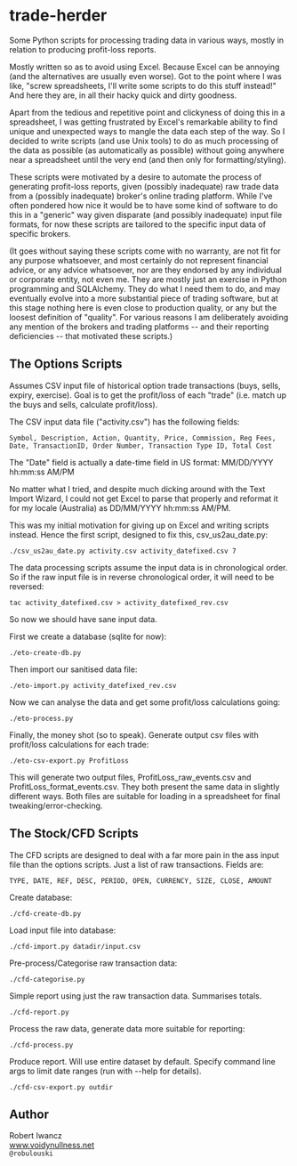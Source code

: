 trade-herder
============

Some Python scripts for processing trading data in various ways, mostly
in relation to producing profit-loss reports.  

Mostly written so as to avoid using Excel.  Because Excel can be annoying
(and the alternatives are usually even worse).  Got to the point where I
was like, "screw spreadsheets, I'll write some scripts to do this stuff
instead!"  And here they are, in all their hacky quick and dirty goodness.

Apart from the tedious and repetitive point and clickyness of doing this in
a spreadsheet, I was getting frustrated by Excel's remarkable ability to
find unique and unexpected ways to mangle the data each step of the way.
So I decided to write scripts (and use Unix tools) to do as much processing
of the data as possible (as automatically as possible) without going
anywhere near a spreadsheet until the very end (and then only for
formatting/styling).

These scripts were motivated by a desire to automate the process of
generating profit-loss reports, given (possibly inadequate) raw trade data
from a (possibly inadequate) broker's online trading platform.  While I've
often pondered how nice it would be to have some kind of software to do
this in a "generic" way given disparate (and possibly inadequate) input
file formats, for now these scripts are tailored to the specific input data
of specific brokers.

(It goes without saying these scripts come with no warranty, are not fit
for any purpose whatsoever, and most certainly do not represent financial
advice, or any advice whatsoever, nor are they endorsed by any individual
or corporate entity, not even me.  They are mostly just an exercise in
Python programming and SQLAlchemy.  They do what I need them to do, and may
eventually evolve into a more substantial piece of trading software, but at
this stage nothing here is even close to production quality, or any but the
loosest definition of "quality".  For various reasons I am deliberately
avoiding any mention of the brokers and trading platforms -- and their
reporting deficiencies -- that motivated these scripts.)


The Options Scripts
-------------------

Assumes CSV input file of historical option trade transactions (buys,
sells, expiry, exercise).  Goal is to get the profit/loss of each "trade"
(i.e. match up the buys and sells, calculate profit/loss).

The CSV input data file ("activity.csv") has the following fields:

	Symbol, Description, Action, Quantity, Price, Commission, Reg Fees, Date, TransactionID, Order Number, Transaction Type ID, Total Cost

The "Date" field is actually a date-time field in US format: MM/DD/YYYY hh:mm:ss AM/PM

No matter what I tried, and despite much dicking around with the Text
Import Wizard, I could not get Excel to parse that properly and reformat it
for my locale (Australia) as DD/MM/YYYY hh:mm:ss AM/PM.

This was my initial motivation for giving up on Excel and writing scripts
instead.  Hence the first script, designed to fix this, csv_us2au_date.py:

	./csv_us2au_date.py activity.csv activity_datefixed.csv 7

The data processing scripts assume the input data is in chronological
order.  So if the raw input file is in reverse chronological order, it will
need to be reversed:

	tac activity_datefixed.csv > activity_datefixed_rev.csv

So now we should have sane input data.  

First we create a database (sqlite for now):

	./eto-create-db.py

Then import our sanitised data file:

	./eto-import.py activity_datefixed_rev.csv 

Now we can analyse the data and get some profit/loss calculations going:

	./eto-process.py 

Finally, the money shot (so to speak).  Generate output csv files with
profit/loss calculations for each trade:

	./eto-csv-export.py ProfitLoss

This will generate two output files, ProfitLoss_raw_events.csv and
ProfitLoss_format_events.csv.  They both present the same data in slightly
different ways.  Both files are suitable for loading in a spreadsheet for
final tweaking/error-checking.



The Stock/CFD Scripts
---------------------

The CFD scripts are designed to deal with a far more pain in the ass input
file than the options scripts.  Just a list of raw transactions.  Fields
are:

    TYPE, DATE, REF, DESC, PERIOD, OPEN, CURRENCY, SIZE, CLOSE, AMOUNT


Create database:

    ./cfd-create-db.py 


Load input file into database:

    ./cfd-import.py datadir/input.csv 


Pre-process/Categorise raw transaction data:

    ./cfd-categorise.py 


Simple report using just the raw transaction data.  Summarises totals.

    ./cfd-report.py


Process the raw data, generate data more suitable for reporting:

    ./cfd-process.py


Produce report.  Will use entire dataset by default.  Specify command line
args to limit date ranges (run with --help for details).

    ./cfd-csv-export.py outdir



Author
------

Robert Iwancz  
www.voidynullness.net  
``@robulouski``  

